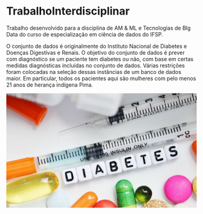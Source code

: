 # TrabalhoInterdisciplinar

Trabalho desenvolvido para a disciplina de AM &amp; ML e Tecnologias de BIg Data do curso de especialização em ciência de dados do IFSP.

O conjunto de dados é originalmente do Instituto Nacional de Diabetes e Doenças Digestivas e Renais. O objetivo do conjunto de dados é prever com diagnóstico se um paciente tem diabetes ou não, com base em certas medidas diagnósticas incluídas no conjunto de dados. Várias restrições foram colocadas na seleção dessas instâncias de um banco de dados maior. Em particular, todos os pacientes aqui são mulheres com pelo menos 21 anos de herança indígena Pima.


![Preview](https://raw.githubusercontent.com/tondoloc/TrabalhoInterdisciplinar/master/diabetes.jpeg)



